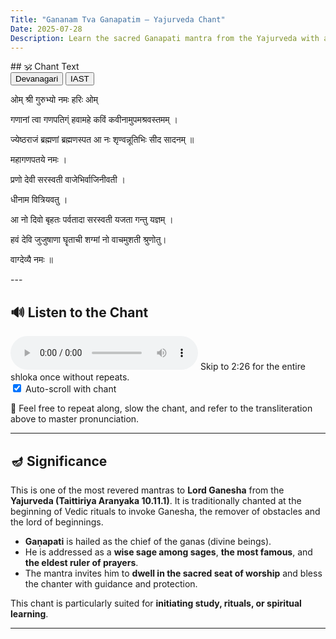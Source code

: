 ```yaml
---
Title: "Gananam Tva Ganapatim – Yajurveda Chant"
Date: 2025-07-28
Description: Learn the sacred Ganapati mantra from the Yajurveda with audio and guidance.
---
```


<div id="chant-start"></div>
## 🕉️ Chant Text

<div id="script-toggle" style="margin-bottom: 1em;">
  <button id="btn-deva" onclick="showDeva()">Devanagari</button>
  <button id="btn-iast" onclick="showIAST()">IAST</button>
</div>

<div id="devanagari" style="display: block;">
<p id="line1">ओम् श्री गुरुभ्यो नमः हरिः ओम्</p>
<p>  </p>
<p id="line2">गणानां त्वा गणपतिग्ं हवामहे कविं कवीनामुपमश्रवस्तमम् ।</p>
<p id="line3">ज्येष्ठराजं ब्रह्मणां ब्रह्मणस्पत आ नः शृण्वन्नूतिभिः सीद सादनम् ॥</p>
<p id="line4">महागणपतये नमः ।</p>
<p>  </p>
<p id="line5">प्रणो देवी सरस्वती वाजेभिर्वाजिनीवती ।</p>
<p id="line6">धीनाम वित्रियवतु ।</p>
<p id="line7">आ नो दिवो बृहतः पर्वतादा सरस्वती यजता गन्तु यज्ञम् ।</p>
<p id="line8">हवं देवि जुजुषाणा घॄताची शग्मां नो वाचमुशती श्रुणोतु।</p>
<p id="line9">वाग्देव्यै नमः ॥</p>
</div>


<div id="iast" style="display: none;">
<p id="line1-roman">om śrī gurubhyo namaḥ hariḥ om</p>
<p>  </p>
<p id="line2-roman">gaṇānāṃ tvā gaṇapatigṃ havāmahe kaviM kavīnāmupamaśravastamam |</p>
<p id="line3-roman">jyeṣṭharājaṃ brahmaṇāṃ brahmaṇaspata ā naḥ śṛṇvannūtibhiḥ sīda sādanam ||</p>
<p id="line4-roman">mahāgaṇapataye namaḥ |</p>
<p>  </p>
<p id="line5-roman">praṇo devī sarasvatī vājebhirvājinīvatī |</p>
<p id="line6-roman">dhīnāma vitriyavatu |</p>
<p id="line7-roman">ā no divo bṛhataḥ parvatādā sarasvatī yajatā gantu yajñam |</p>
<p id="line8-roman">havaṃ devi jujuṣāṇā ghṝtācī śagmāṃ no vācamuśatī śruṇotu|</p>
<p id="line9-roman">vāgdevyai namaḥ ||</p>
</div>
---

## 🔊 Listen to the Chant

<audio controls>
  <source src="/learn-hindu-chanting/assets/audio/gananam-tva.mp3" type="audio/mpeg">
</audio>
Skip to 2:26 for the entire shloka once without repeats.
<div style="margin-bottom: 1em;">
  <label>
    <input type="checkbox" id="autoscroll-toggle" checked>
    Auto-scroll with chant
  </label>
</div>

🙏 Feel free to repeat along, slow the chant, and refer to the transliteration above to master pronunciation.

---

## 🪔 Significance

This is one of the most revered mantras to **Lord Ganesha** from the **Yajurveda (Taittiriya Aranyaka 10.11.1)**. It is traditionally chanted at the beginning of Vedic rituals to invoke Ganesha, the remover of obstacles and the lord of beginnings.

- **Gaṇapati** is hailed as the chief of the ganas (divine beings).
- He is addressed as a **wise sage among sages**, **the most famous**, and **the eldest ruler of prayers**.
- The mantra invites him to **dwell in the sacred seat of worship** and bless the chanter with guidance and protection.

This chant is particularly suited for **initiating study, rituals, or spiritual learning**.

---

<script>
function showDeva() {
  document.getElementById('devanagari').style.display = 'block';
  document.getElementById('iast').style.display = 'none';
  document.getElementById('btn-deva').style.fontWeight = 'bold';
  document.getElementById('btn-iast').style.fontWeight = 'normal';
}
function showIAST() {
  document.getElementById('devanagari').style.display = 'none';
  document.getElementById('iast').style.display = 'block';
  document.getElementById('btn-deva').style.fontWeight = 'normal';
  document.getElementById('btn-iast').style.fontWeight = 'bold';
}
</script>

<script>
const audio = document.querySelector('audio');
const devanagariVisible = () => document.getElementById('devanagari').style.display !== 'none';
const shouldScroll = () => document.getElementById('autoscroll-toggle')?.checked;

// Scroll to chant on play — but only if toggle is on
audio.addEventListener('play', () => {
  if (shouldScroll()) {
    document.getElementById('chant-start')?.scrollIntoView({ behavior: 'smooth' });
  }
});

audio.ontimeupdate = () => {
  const t = audio.currentTime;

  const lines = [
    { id: 'line1', roman: 'line1-roman', start: 0, end: 12 },
    { id: 'line2', roman: 'line2-roman', start: 12, end: 36 },
    { id: 'line3', roman: 'line3-roman', start: 36, end: 61 },
    { id: 'line4', roman: 'line4-roman', start: 61, end: 72 },
    { id: 'line5', roman: 'line5-roman', start: 72, end: 89 },
    { id: 'line6', roman: 'line6-roman', start: 89, end: 98 },
    { id: 'line7', roman: 'line7-roman', start: 98, end: 118 },
    { id: 'line8', roman: 'line8-roman', start: 118, end: 138 },
    { id: 'line9', roman: 'line9-roman', start: 138, end: 146 }
  ];

  lines.forEach(({ id, roman, start, end }) => {
    const visibleId = devanagariVisible() ? id : roman;
    const el = document.getElementById(visibleId);
    if (!el) return;

    if (t >= start && t < end) {
      el.style.backgroundColor = 'yellow';
      if (shouldScroll()) {
        el.scrollIntoView({ behavior: 'smooth', block: 'center' });
      }
    } else {
      el.style.backgroundColor = '';
    }
  });
};
</script>


